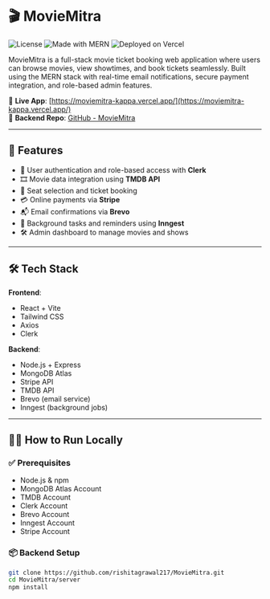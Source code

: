 # 🎬 MovieMitra

![License](https://img.shields.io/badge/license-MIT-blue.svg)
![Made with MERN](https://img.shields.io/badge/stack-MERN-green)
![Deployed on Vercel](https://img.shields.io/badge/deployed-Vercel-blue)

MovieMitra is a full-stack movie ticket booking web application where users can browse movies, view showtimes, and book tickets seamlessly. Built using the MERN stack with real-time email notifications, secure payment integration, and role-based admin features.

🔗 **Live App**: [https://moviemitra-kappa.vercel.app/](https://moviemitra-kappa.vercel.app/)  
📁 **Backend Repo**: [GitHub - MovieMitra](https://github.com/rishitagrawal217/MovieMitra)

---

## 🚀 Features

- 🔐 User authentication and role-based access with **Clerk**
- 🎞 Movie data integration using **TMDB API**
- 🛒 Seat selection and ticket booking
- 💳 Online payments via **Stripe**
- 📬 Email confirmations via **Brevo**
- 🧠 Background tasks and reminders using **Inngest**
- 🛠 Admin dashboard to manage movies and shows

---

## 🛠 Tech Stack

**Frontend**:
- React + Vite
- Tailwind CSS
- Axios
- Clerk

**Backend**:
- Node.js + Express
- MongoDB Atlas
- Stripe API
- TMDB API
- Brevo (email service)
- Inngest (background jobs)

---

## 🧑‍💻 How to Run Locally

### ✅ Prerequisites

- Node.js & npm
- MongoDB Atlas Account
- TMDB Account
- Clerk Account
- Brevo Account
- Inngest Account
- Stripe Account

### 📦 Backend Setup

```bash
git clone https://github.com/rishitagrawal217/MovieMitra.git
cd MovieMitra/server
npm install
